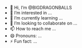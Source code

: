 - 👋 Hi, I’m @BIGDRAGONBALLS
- 👀 I’m interested in ...
- 🌱 I’m currently learning ...
- 💞️ I’m looking to collaborate on ...
- 📫 How to reach me ...
- 😄 Pronouns: ...
- ⚡ Fun fact: ...

<!---
BIGDRAGONBALLS/BIGDRAGONBALLS is a ✨ special ✨ repository because its `README.md` (this file) appears on your GitHub profile.
You can click the Preview link to take a look at your changes.
--->
